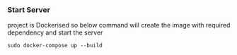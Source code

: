 ### Start Server
project is Dockerised so below command will create the image with required dependency and start the server

```
sudo docker-compose up --build
```